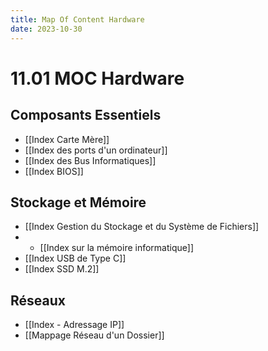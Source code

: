 ```yaml
---
title: Map Of Content Hardware
date: 2023-10-30
---
```

# 11.01 MOC Hardware
## Composants Essentiels
- [[Index Carte Mère]]
- [[Index des ports d'un ordinateur]]
- [[Index des Bus Informatiques]]
- [[Index BIOS]]

## Stockage et Mémoire
- [[Index Gestion du Stockage et du Système de Fichiers]]
- - [[Index sur la mémoire informatique]]
- [[Index USB de Type C]]
- [[Index SSD M.2]]

## Réseaux 
- [[Index - Adressage IP]]
- [[Mappage Réseau d'un Dossier]]
